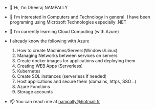 - 👋 Hi, I’m Dheeraj NAMPALLY

- 👀 I’m interested in Computers and Technology in general. 
      I have been programing using Microsoft Technologies especially .NET

- 🌱 I’m currently learning Cloud Computing (with Azure)
-  I already know the following with Azure
    1. How to create Machines/Servers(Windows/Linux)
    2. Managing Networks between services on servers
    3. Create docker images for applications and deploying them
    4. Creating WEB Apps (Serverless)
    5. Kubernetes
    6. Create SQL instances (serverless if needed)
    7. Host applications and secure them (domains, https, SSO ..)
    8. Azure Functions
    9. Storage accounts
    
- 📫 You can reach me at nampally@hotmail.fr

<!---
dheerajnampally/dheerajnampally is a ✨ special ✨ repository because its `README.md` (this file) appears on your GitHub profile.
You can click the Preview link to take a look at your changes.
--->
